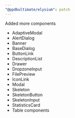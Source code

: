 ```yaml
---
"@ppdbultimate/elysium": patch
---
```


Added more components

- AdaptiveModal
- AlertDialog
- Banner
- BaseDialog
- ButtonLink
- DescriptionList
- Drawer
- DropzoneInput
- FilePreview
- IconLink
- Modal
- Skeleton
- SkeletonButton
- SkeletonInput
- StatisticsCard
- Table components